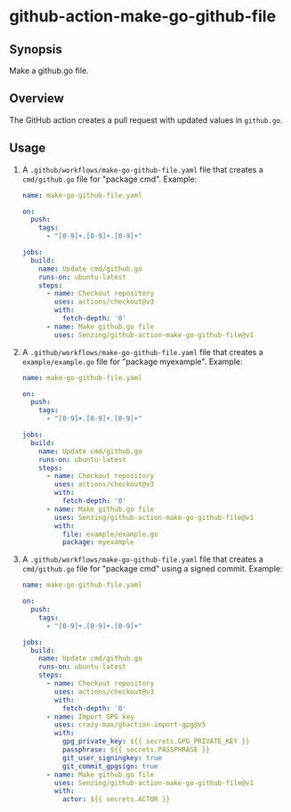 # github-action-make-go-github-file

## Synopsis

Make a github.go file.

## Overview

The GitHub action creates a pull request with updated values in `github.go`.

## Usage

1. A `.github/workflows/make-go-github-file.yaml` file
   that creates a `cmd/github.go` file for "package cmd".
   Example:

    ```yaml
    name: make-go-github-file.yaml

    on:
      push:
        tags:
          - "[0-9]+.[0-9]+.[0-9]+"

    jobs:
      build:
        name: Update cmd/github.go
        runs-on: ubuntu-latest
        steps:
          - name: Checkout repository
            uses: actions/checkout@v3
            with:
              fetch-depth: '0'
          - name: Make github.go file
            uses: Senzing/github-action-make-go-github-file@v1
    ```

1. A `.github/workflows/make-go-github-file.yaml` file
   that creates a `example/example.go` file for "package myexample".
   Example:

    ```yaml
    name: make-go-github-file.yaml

    on:
      push:
        tags:
          - "[0-9]+.[0-9]+.[0-9]+"

    jobs:
      build:
        name: Update cmd/github.go
        runs-on: ubuntu-latest
        steps:
          - name: Checkout repository
            uses: actions/checkout@v3
            with:
              fetch-depth: '0'
          - name: Make github.go file
            uses: Senzing/github-action-make-go-github-file@v1
            with:
              file: example/example.go
              package: myexample
    ```

1. A `.github/workflows/make-go-github-file.yaml` file
   that creates a `cmd/github.go` file for "package cmd"
   using a signed commit.
   Example:

    ```yaml
    name: make-go-github-file.yaml

    on:
      push:
        tags:
          - "[0-9]+.[0-9]+.[0-9]+"

    jobs:
      build:
        name: Update cmd/github.go
        runs-on: ubuntu-latest
        steps:
          - name: Checkout repository
            uses: actions/checkout@v3
            with:
              fetch-depth: '0'
          - name: Import GPG key
            uses: crazy-max/ghaction-import-gpg@v5
            with:
              gpg_private_key: ${{ secrets.GPG_PRIVATE_KEY }}
              passphrase: ${{ secrets.PASSPHRASE }}
              git_user_signingkey: true
              git_commit_gpgsign: true
          - name: Make github.go file
            uses: Senzing/github-action-make-go-github-file@v1
            with:
              actor: ${{ secrets.ACTOR }}
    ```
